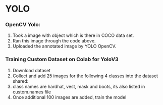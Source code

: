 
# YOLO

### OpenCV Yolo:

1. Took a image with object which is there in COCO data set.
2. Ran this image through the code above.
3. Uploaded the annotated image by YOLO OpenCV.

### Training Custom Dataset on Colab for YoloV3

1. Download dataset
2. Collect and add 25 images for the following 4 classes into the dataset shared:
3. class names are hardhat, vest, mask and boots, its also listed in custom.names file
4. Once additional 100 images are added, train the model
